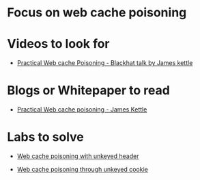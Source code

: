 # Focus on web cache poisoning 

# Videos to look for 

- [ Practical Web cache Poisoning - Blackhat talk by James kettle ](https://youtu.be/Bl_oTIuz_VA)

# Blogs or Whitepaper to read

- [ Practical Web cache poisoning - James Kettle ](https://portswigger.net/research/practical-web-cache-poisoning)
 
# Labs to solve 

- [ Web cache poisoning with unkeyed header ](https://portswigger.net/web-security/web-cache-poisoning/exploiting-design-flaws/lab-web-cache-poisoning-with-an-unkeyed-header)

- [ Web cache poisoning through unkeyed cookie ](https://portswigger.net/web-security/web-cache-poisoning/exploiting-design-flaws/lab-web-cache-poisoning-with-an-unkeyed-cookie)
